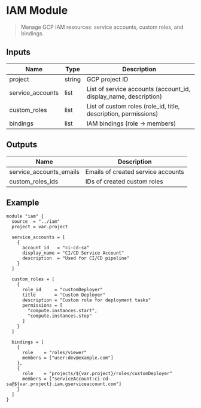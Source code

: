 # IAM Module

> Manage GCP IAM resources: service accounts, custom roles, and bindings.

## Inputs

| Name             | Type   | Description |
|------------------|--------|-------------|
| project          | string | GCP project ID |
| service_accounts | list   | List of service accounts (account_id, display_name, description) |
| custom_roles     | list   | List of custom roles (role_id, title, description, permissions) |
| bindings         | list   | IAM bindings (role → members) |

## Outputs

| Name                  | Description |
|-----------------------|-------------|
| service_accounts_emails | Emails of created service accounts |
| custom_roles_ids        | IDs of created custom roles |

## Example

```hcl
module "iam" {
  source  = "../iam"
  project = var.project

  service_accounts = [
    {
      account_id   = "ci-cd-sa"
      display_name = "CI/CD Service Account"
      description  = "Used for CI/CD pipeline"
    }
  ]

  custom_roles = [
    {
      role_id     = "customDeployer"
      title       = "Custom Deployer"
      description = "Custom role for deployment tasks"
      permissions = [
        "compute.instances.start",
        "compute.instances.stop"
      ]
    }
  ]

  bindings = [
    {
      role    = "roles/viewer"
      members = ["user:dev@example.com"]
    },
    {
      role    = "projects/${var.project}/roles/customDeployer"
      members = ["serviceAccount:ci-cd-sa@${var.project}.iam.gserviceaccount.com"]
    }
  ]
}
